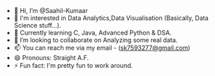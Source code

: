 - 👋 Hi, I’m @Saahil-Kumaar
- 👀 I'm interested in Data Analytics,Data Visualisation (Basically, Data Science stuff...).
- 🌱 Currently learning C, Java, Advanced Python & DSA.
- 💞️ I’m looking to collaborate on Analyzing some real data.
- 📫 You can reach me via my email - (sk7593277@gmail.com)
- 😄 Pronouns: Straight A.F.
- ⚡ Fun fact: I'm pretty fun to work around.

<!---
Saahil-Kumaar/Saahil-Kumaar is a ✨ special ✨ repository because its `README.md` (this file) appears on your GitHub profile.
You can click the Preview link to take a look at your changes.
--->
